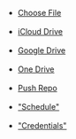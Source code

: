 <ul>
  
  <li><a href="filepicker.html">Choose File</a></li><br>

  <li><a href="https://www.icloud.com/iclouddrive/">iCloud Drive</a></li><br>
   
  <li><a href="https://drive.google.com/drive/u/0/home">Google Drive</a></li><br>

  <li><a href="https://onedrive.live.com/">One Drive</a></li><br>

  <li><a href="push-repo-to-github.txt">Push Repo</a></li><br>
  
  <!--  <li><a href="S303-Oct 27 2024.pdf">"S303"</a></li><br> -->

  <!--  <li><a href="LaVeria Bates.docx" target="_blank">"Letter Writing"</a></li><br> -->

  <li><a href="2024-Schedule.txt">"Schedule"</a></li><br>

  <li><a href="credentials.txt">"Credentials"</a></li><br>

</ul>  

<!-- <p>Open a PDF file<a href="S303-Oct 27 2024.pdf">example</a> </p> -->
